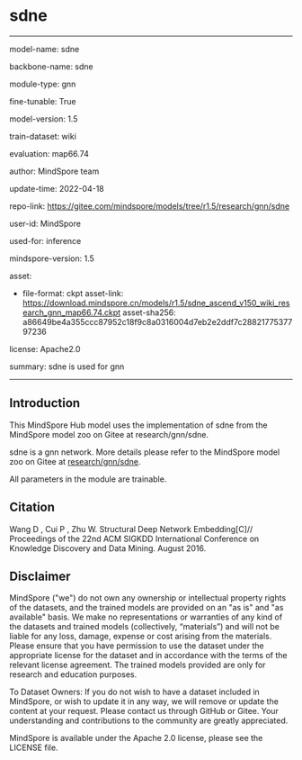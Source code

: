 # sdne

---

model-name: sdne

backbone-name: sdne

module-type: gnn

fine-tunable: True

model-version: 1.5

train-dataset: wiki

evaluation: map66.74

author: MindSpore team

update-time: 2022-04-18

repo-link: <https://gitee.com/mindspore/models/tree/r1.5/research/gnn/sdne>

user-id: MindSpore

used-for: inference

mindspore-version: 1.5

asset:

-
    file-format: ckpt
    asset-link: <https://download.mindspore.cn/models/r1.5/sdne_ascend_v150_wiki_research_gnn_map66.74.ckpt>
    asset-sha256: a86649be4a355ccc87952c18f9c8a0316004d7eb2e2ddf7c2882177537797236

license: Apache2.0

summary: sdne is used for gnn

---

## Introduction

This MindSpore Hub model uses the implementation of sdne from the MindSpore model zoo on Gitee at research/gnn/sdne.

sdne is a gnn network. More details please refer to the MindSpore model zoo on Gitee at [research/gnn/sdne](https://gitee.com/mindspore/models/blob/r1.5/research/gnn/sdne/README_CN.md).

All parameters in the module are trainable.

## Citation

Wang D ,  Cui P ,  Zhu W. Structural Deep Network Embedding[C]// Proceedings of the 22nd ACM SIGKDD International Conference on Knowledge Discovery and Data Mining. August 2016.

## Disclaimer

MindSpore ("we") do not own any ownership or intellectual property rights of the datasets, and the trained models are provided on an "as is" and "as available" basis. We make no representations or warranties of any kind of the datasets and trained models (collectively, “materials”) and will not be liable for any loss, damage, expense or cost arising from the materials. Please ensure that you have permission to use the dataset under the appropriate license for the dataset and in accordance with the terms of the relevant license agreement. The trained models provided are only for research and education purposes.

To Dataset Owners: If you do not wish to have a dataset included in MindSpore, or wish to update it in any way, we will remove or update the content at your request. Please contact us through GitHub or Gitee. Your understanding and contributions to the community are greatly appreciated.

MindSpore is available under the Apache 2.0 license, please see the LICENSE file.
